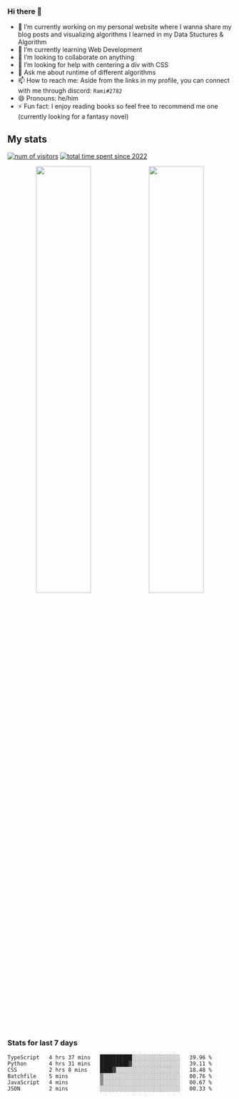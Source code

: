 ### Hi there 👋
- 🔭 I’m currently working on my personal website where I wanna share my blog posts and visualizing algorithms I learned in my Data Stuctures & Algorithm
- 🌱 I’m currently learning Web Development
- 👯 I’m looking to collaborate on anything
- 🤔 I’m looking for help with centering a div with CSS
- 💬 Ask me about runtime of different algorithms
- 📫 How to reach me: Aside from the links in my profile, you can connect with me through discord: `Rami#2782`
- 😄 Pronouns: he/him
- ⚡ Fun fact: I enjoy reading books so feel free to recommend me one (currently looking for a fantasy novel)
<!--
[![Readme Card](https://github-readme-stats.vercel.app/api/pin/?username=psycho-baller&repo=psycho-baller)](https://github.com/psycho-baller/psycho-baller)
-->

## My stats
[![num of visitors](https://visitor-badge.glitch.me/badge?page_id=psycho-baller.visitor-badge&left_text=Hello%20visitor%20number)](https://www.youtube.com/watch?v=dQw4w9WgXcQ)
[![total time spent since 2022](https://wakatime.com/badge/user/33addb7e-f5e6-470b-a55b-0a8babc62ebb.svg)](https://wakatime.com/@psychoballer)
<p float="left" align="center">
  <img src="https://github-readme-stats.vercel.app/api?username=psycho-baller&show_icons=true&count_private=true&hide_border=true&include_all_commits=true&theme=blue-green" width="49.5%" />
  <img src="https://github-readme-stats.vercel.app/api/top-langs/?username=psycho-baller&layout=compact&langs_count=6&theme=blue-green&hide_border=true" width="49.5%" /> 
</p>

### Stats for last 7 days
<!--START_SECTION:waka-->

```text
TypeScript   4 hrs 37 mins   ██████████░░░░░░░░░░░░░░░   39.96 %
Python       4 hrs 31 mins   █████████▓░░░░░░░░░░░░░░░   39.11 %
CSS          2 hrs 8 mins    ████▓░░░░░░░░░░░░░░░░░░░░   18.48 %
Batchfile    5 mins          ▒░░░░░░░░░░░░░░░░░░░░░░░░   00.76 %
JavaScript   4 mins          ▒░░░░░░░░░░░░░░░░░░░░░░░░   00.67 %
JSON         2 mins          ░░░░░░░░░░░░░░░░░░░░░░░░░   00.33 %
```

<!--END_SECTION:waka-->

